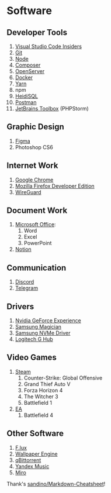 # Software

## Developer Tools
1. [Visual Studio Code Insiders](https://code.visualstudio.com/insiders/)
2. [Git](https://git-scm.com/downloads)
3. [Node](https://nodejs.org/en/)
4. [Composer](https://getcomposer.org/)
5. [OpenServer](https://softportal.pro/ospanel.html)
6. [Docker](https://www.docker.com/products/docker-desktop/)
7. [Yarn](https://classic.yarnpkg.com/lang/en/docs/install/#mac-stable)
8. npm
9. [HeidiSQL](https://www.heidisql.com/download.php)
10. [Postman](https://www.postman.com/)
11. [JetBrains Toolbox]() (PHPStorm)

## Graphic Design

1. [Figma](https://www.figma.com/downloads/)
2. Photoshop CS6

## Internet Work

1. [Google Chrome](https://www.google.com/chrome/)
2. [Mozilla Firefox Developer Edition](https://www.mozilla.org/ru/firefox/developer/)
3. [WireGuard](https://www.wireguard.com/install/)

## Document Work

1. [Microsoft Office](https://office-download.net/):
   1. Word
   2. Excel
   3. PowerPoint
2. [Notion](https://www.notion.so/desktop)

## Communication

1. [Discord](https://discord.com/download)
2. [Telegram](https://desktop.telegram.org/)

## Drivers

1. [Nvidia GeForce Experience](https://www.nvidia.com/ru-ru/geforce/geforce-experience/)
2. [Samsung Magician](https://semiconductor.samsung.com/consumer-storage/support/tools/)
3. [Samsung NVMe Driver](https://semiconductor.samsung.com/consumer-storage/support/tools/)
4. [Logitech G Hub](https://www.logitechg.com/en-us/innovation/g-hub.html)

## Video Games

1. [Steam](https://www.google.com/url?sa=t&rct=j&q=&esrc=s&source=web&cd=&cad=rja&uact=8&ved=2ahUKEwjOnr6bzLb8AhWitIsKHbjWBh4QjBB6BAgWEAE&url=https%3A%2F%2Fstore.steampowered.com%2Fabout%2FSteam%3Fl%3Drussian&usg=AOvVaw3iFuyXIg9OIn1R-atw9ih-)
   1. Counter-Strike: Global Offensive
   2. Grand Thief Auto V
   3. Forza Horizon 4
   4. The Witcher 3
   5. Battlefield 1
2. [EA](https://www.ea.com/ru-ru/ea-app)
   1. Battlefield 4

## Other Software

1. [F.lux](https://justgetflux.com/)
2. [Wallpaper Engine](https://store.steampowered.com/app/431960/Wallpaper_Engine)
3. [qBittorrent](https://www.qbittorrent.org/)
4. [Yandex Music](https://apps.microsoft.com/store/detail/%D1%8F%D0%BD%D0%B4%D0%B5%D0%BA%D1%81%D0%BC%D1%83%D0%B7%D1%8B%D0%BA%D0%B0/9NBLGGH0CB6D?hl=ru-ru&gl=ru&activetab=pivot%3Aoverviewtab)
5. [Miro](https://miro.com/ru/)

Thank's [sandino/Markdown-Cheatsheet](https://github.com/sandino/Markdown-Cheatsheet)!
